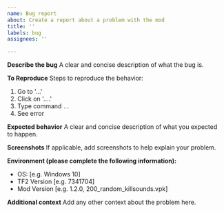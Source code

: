 ```yaml
---
name: Bug report
about: Create a report about a problem with the mod
title: ''
labels: bug
assignees: ''

---
```


**Describe the bug**
A clear and concise description of what the bug is.

**To Reproduce**
Steps to reproduce the behavior:
1. Go to '...'
2. Click on '....'
3. Type command `..`
4. See error

**Expected behavior**
A clear and concise description of what you expected to happen.

**Screenshots**
If applicable, add screenshots to help explain your problem.

**Environment (please complete the following information):**
 - OS: [e.g. Windows 10]
 - TF2 Version [e.g. 7341704]
 - Mod Version [e.g. 1.2.0, 200_random_killsounds.vpk]

**Additional context**
Add any other context about the problem here.
